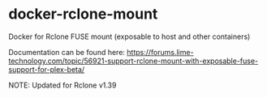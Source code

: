 # docker-rclone-mount
Docker for Rclone FUSE mount (exposable to host and other containers)

Documentation can be found here: https://forums.lime-technology.com/topic/56921-support-rclone-mount-with-exposable-fuse-support-for-plex-beta/

NOTE: Updated for Rclone v1.39
